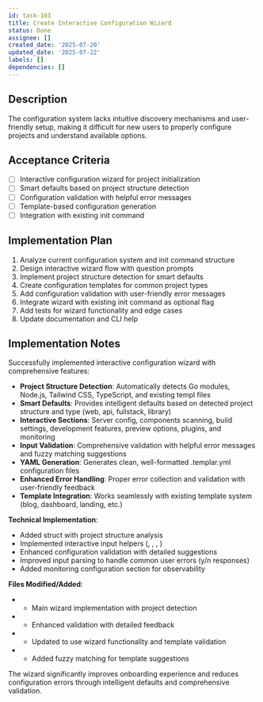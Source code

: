 ```yaml
---
id: task-103
title: Create Interactive Configuration Wizard
status: Done
assignee: []
created_date: '2025-07-20'
updated_date: '2025-07-22'
labels: []
dependencies: []
---
```


## Description

The configuration system lacks intuitive discovery mechanisms and user-friendly setup, making it difficult for new users to properly configure projects and understand available options.

## Acceptance Criteria

- [ ] Interactive configuration wizard for project initialization
- [ ] Smart defaults based on project structure detection
- [ ] Configuration validation with helpful error messages
- [ ] Template-based configuration generation
- [ ] Integration with existing init command

## Implementation Plan

1. Analyze current configuration system and init command structure
2. Design interactive wizard flow with question prompts
3. Implement project structure detection for smart defaults
4. Create configuration templates for common project types
5. Add configuration validation with user-friendly error messages
6. Integrate wizard with existing init command as optional flag
7. Add tests for wizard functionality and edge cases
8. Update documentation and CLI help

## Implementation Notes

Successfully implemented interactive configuration wizard with comprehensive features:

- **Project Structure Detection**: Automatically detects Go modules, Node.js, Tailwind CSS, TypeScript, and existing templ files
- **Smart Defaults**: Provides intelligent defaults based on detected project structure and type (web, api, fullstack, library)
- **Interactive Sections**: Server config, components scanning, build settings, development features, preview options, plugins, and monitoring
- **Input Validation**: Comprehensive validation with helpful error messages and fuzzy matching suggestions
- **YAML Generation**: Generates clean, well-formatted .templar.yml configuration files
- **Enhanced Error Handling**: Proper error collection and validation with user-friendly feedback
- **Template Integration**: Works seamlessly with existing template system (blog, dashboard, landing, etc.)

**Technical Implementation**:
- Added  struct with project structure analysis
- Implemented interactive input helpers (, , , )
- Enhanced configuration validation with detailed suggestions
- Improved input parsing to handle common user errors (y/n responses)
- Added monitoring configuration section for observability

**Files Modified/Added**:
-  - Main wizard implementation with project detection
-  - Enhanced validation with detailed feedback
-  - Updated to use wizard functionality and template validation
-  - Added fuzzy matching for template suggestions

The wizard significantly improves onboarding experience and reduces configuration errors through intelligent defaults and comprehensive validation.
